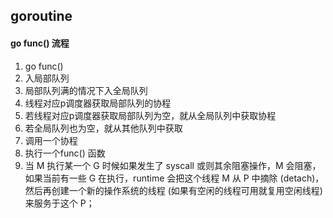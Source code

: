 ## goroutine

#### go func() 流程

1. go func()
2. 入局部队列
3. 局部队列满的情况下入全局队列
4. 线程对应p调度器获取局部队列的协程
5. 若线程对应p调度器获取局部队列为空，就从全局队列中获取协程
6. 若全局队列也为空，就从其他队列中获取
7. 调用一个协程
8. 执行一个func() 函数
9. 当 M 执行某一个 G 时候如果发生了 syscall 或则其余阻塞操作，M 会阻塞，如果当前有一些 G 在执行，runtime 会把这个线程 M 从 P 中摘除 (detach)，然后再创建一个新的操作系统的线程 (如果有空闲的线程可用就复用空闲线程) 来服务于这个 P；